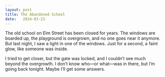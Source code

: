 ```yaml
---
layout: post
title: The Abandoned School
date:   2024-03-23
---
```


The old school on Elm Street has been closed for years. The windows are boarded up, the playground is overgrown, and no one goes near it anymore. But last night, I saw a light in one of the windows. Just for a second, a faint glow, like someone was inside. 

I tried to get closer, but the gate was locked, and I couldn’t see much beyond the overgrowth. I don’t know who—or what—was in there, but I’m going back tonight. Maybe I’ll get some answers.
